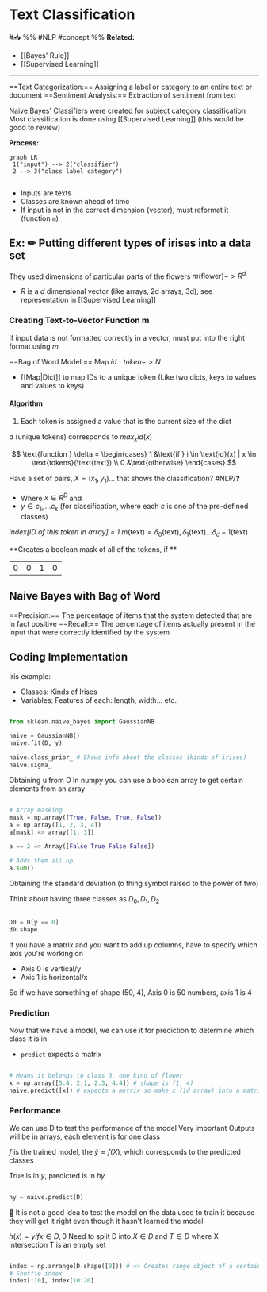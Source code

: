 # Text Classification
#📥 
%%
#NLP 
#concept
%%
**Related:**
-  [[Bayes' Rule]]
-  [[Supervised Learning]]

---

==Text Categorization:== Assigning a label or category to an entire text or document
==Sentiment Analysis:== Extraction of sentiment from text

Naive Bayes' Classifiers were created for subject category classification
Most classification is done using [[Supervised Learning]] (this would be good to review)

**Process:**
```mermaid
graph LR
 1("input") --> 2("classifier")
 2 --> 3("class label category")
 
```

- Inputs are texts
- Classes are known ahead of time
- If input is not in the correct dimension (vector), must reformat it (function `m`)

## **Ex: ✏**  Putting different types of irises into a data set
They used dimensions of particular parts of the flowers 
$m(\text{flower}) -> R^d$
- $R$ is a $d$ dimensional vector (like arrays, 2d arrays, 3d), see representation in [[Supervised Learning]]
	

### Creating Text-to-Vector Function m
If input data is not formatted correctly in a vector, must put into the right format using $m$

==Bag of Word Model:== Map $id : token -> N$
- [[Map|Dict]] to map IDs to a unique token (Like two dicts, keys to values and values to keys)

#### Algorithm
1. Each token is assigned a value that is the current size of the dict

$d$ (unique tokens) corresponds to $max_x id(x)$

$$
\text{function } \delta = \begin{cases}
1 &\text{if } i \in \text{id}(x) | x \in \text{tokens}(\text{text}) \\
0 &\text{otherwise}
\end{cases}
$$

Have a set of pairs, $X = {(x_1, y_1)...}$ that shows the classification? #NLP/❓
- Where $x \in R^D$ and 
- $y \in {c_1, ... c_k}$ (for classification, where each $c$ is one of the pre-defined classes)

*index\[ID of this token in array] = 1*
$m(\text{text}) = \delta_0(\text{text}), \delta_1(\text{text})... \delta_d-1(\text{text})$

**Creates a boolean mask of all of the tokens, if **


|     |     |     |     |
| --- | --- | --- | --- |
| 0   | 0   | 1   | 0   |

## Naive Bayes with Bag of Word

==Precision:== The percentage of items that the system detected that are in fact positive 
==Recall:== The percentage of items actually present in the input that were correctly identified by the system 

## Coding Implementation
Iris example: 
- Classes: Kinds of Irises
- Variables: Features of each: length, width... etc. 

```Python

from sklean.naive_bayes import GaussianNB

naive = GaussianNB()
naive.fit(D, y)

naive.class_prior_ # Shows info about the classes (kinds of irises)
naive.sigma_

```

Obtaining u from D
In numpy you can use a boolean array to get certain elements from an array


```Python

# Array masking
mask = np.array([True, False, True, False])
a = np.array([1, 2, 3, 4])
a[mask] => array([1, 3])

a == 2 => Array([False True False False])

# Adds them all up
a.sum()

```

Obtaining the standard deviation (o thing symbol raised to the power of two)

Think about having three classes as $D_0, D_1, D_2$

```Python

D0 = D[y == 0]
d0.shape

```

If you have a matrix and you want to add up columns, have to specify which axis you're working on
- Axis 0 is vertical/y
- Axis 1 is horizontal/x

So if we have something of shape (50, 4), Axis 0 is 50 numbers, axis 1 is 4

### Prediction 
Now that we have a model, we can use it for prediction to determine which class it is in
- `predict` expects a matrix

```Python

# Means it belongs to class 0, one kind of flower
x = np.array([5.4, 2.1, 2.3, 4.4]) # shape is (1, 4)
naive.predict([x]) # expects a metrix so make x (1d array) into a matric by putting it in backets

```

### Performance
We can use D to test the performance of the model
Very important 
Outputs will be in arrays, each element is for one class

$f$ is the trained model, the $\hat y = f(X)$, which corresponds to the predicted classes

True is in $y$, predicted is in $hy$

```Python

hy = naive.predict(D)

```

📝 It is not a good idea to test the model on the data used to train it because they will get it right even though it hasn't learned the model

$h(x) = y if x \in D, 0$ 
Need to split D into $X \in D$ and $T \in D$ where X intersection T is an empty set

```Python

index = np.arrange(D.shape([0])) # => Creates range object of a certain dimension?
# Shuffle index
index[:10], index[10:20]


```
